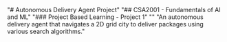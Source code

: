 "# Autonomous Delivery Agent Project" 
"## CSA2001 - Fundamentals of AI and ML" 
"### Project Based Learning - Project 1" 
"" 
"An autonomous delivery agent that navigates a 2D grid city to deliver packages using various search algorithms." 
